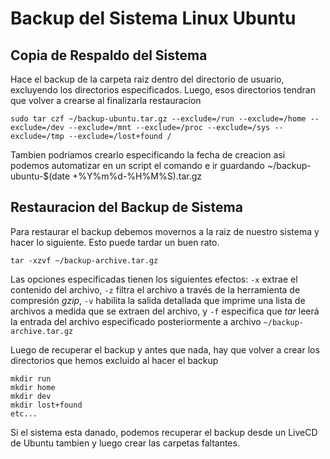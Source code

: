 # Backup del Sistema Linux Ubuntu

## Copia de Respaldo del Sistema

Hace el backup de la carpeta raiz dentro del directorio de usuario, excluyendo los directorios especificados. Luego, esos directorios tendran que volver a crearse al finalizarla restauracion 

```console
sudo tar czf ~/backup-ubuntu.tar.gz --exclude=/run --exclude=/home --exclude=/dev --exclude=/mnt --exclude=/proc --exclude=/sys --exclude=/tmp --exclude=/lost+found /
```

Tambien podriamos crearlo especificando la fecha de creacion asi podemos automatizar en un script el comando e ir guardando  ~/backup-ubuntu-$(date +%Y%m%d-%H%M%S).tar.gz

## Restauracion del Backup de Sistema

Para restaurar el backup debemos movernos a la raiz de nuestro sistema y hacer lo siguiente. Esto puede tardar un buen rato.

```console
tar -xzvf ~/backup-archive.tar.gz
```

Las opciones especificadas tienen los siguientes efectos: `-x` extrae el contenido del archivo, `-z` filtra el archivo a través de la herramienta de compresión *gzip*, `-v` habilita la salida detallada que imprime una lista de archivos a medida que se extraen del archivo, y `-f` especifica que *tar* leerá la entrada del archivo especificado posteriormente a archivo `~/backup-archive.tar.gz`

Luego de recuperar el backup y antes que nada, hay que volver a crear los directorios que hemos excluido al hacer el backup

```console
mkdir run
mkdir home
mkdir dev
mkdir lost+found
etc...
```

Si el sistema esta danado, podemos recuperar el backup desde un LiveCD de Ubuntu tambien y luego crear las carpetas faltantes.
